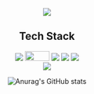 <div align="center">
  <img src="https://capsule-render.vercel.app/api?type=rounded&color=auto&height=200&section=header&text=Chaereong%20Lim&fontSize=70&desc=welcome%20to%20my%20GitHub&descAlignY=80&descAlign=70&descSize=20">
</div>

<div align="center"><b><h2>Tech Stack</h2></b></div>

<div align="center">
  <img src="https://img.shields.io/badge/Java-007396?style=flat&logo=OpenJDK&logoColor=white"/>
  <img src="https://img.shields.io/badge/HTML5-E34F26?style=for-the-badge&logo=HTML5&logoColor=white" style="width: 50px; height: 20px;">
  <img src="https://img.shields.io/badge/springboot-6DB33F?style=for-the-badge&logo=springboot&logoColor=white">
  <img src="https://img.shields.io/badge/Spring Security-6DB33F?style=for-the-badge&logo=Spring Security&logoColor=white">
  <img src="https://img.shields.io/badge/Spring Data JPA-6DB33F?style=for-the-badge&logo=Spring Security&logoColor=white">
  
</div>


<div align="center">
  <a href="https://hits.seeyoufarm.com">
    <img src="https://hits.seeyoufarm.com/api/count/incr/badge.svg?url=https%3A%2F%2Fgithub.com%2FLimchaereong%2Fhit-counter&count_bg=%2379C83D&title_bg=%23555555&icon=&icon_color=%23E7E7E7&title=hits&edge_flat=false">
  </a>

  ![Anurag's GitHub stats](https://github-readme-stats.vercel.app/api?username=Limchaereong&show_icons=true&theme=dracula)
</div>
